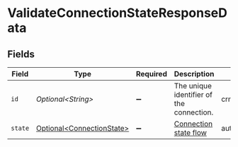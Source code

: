 # ValidateConnectionStateResponseData


## Fields

| Field                                                                    | Type                                                                     | Required                                                                 | Description                                                              | Example                                                                  |
| ------------------------------------------------------------------------ | ------------------------------------------------------------------------ | ------------------------------------------------------------------------ | ------------------------------------------------------------------------ | ------------------------------------------------------------------------ |
| `id`                                                                     | *Optional\<String>*                                                      | :heavy_minus_sign:                                                       | The unique identifier of the connection.                                 | crm+salesforce                                                           |
| `state`                                                                  | [Optional\<ConnectionState>](../../models/components/ConnectionState.md) | :heavy_minus_sign:                                                       | [Connection state flow](#section/Connection-state)                       | authorized                                                               |